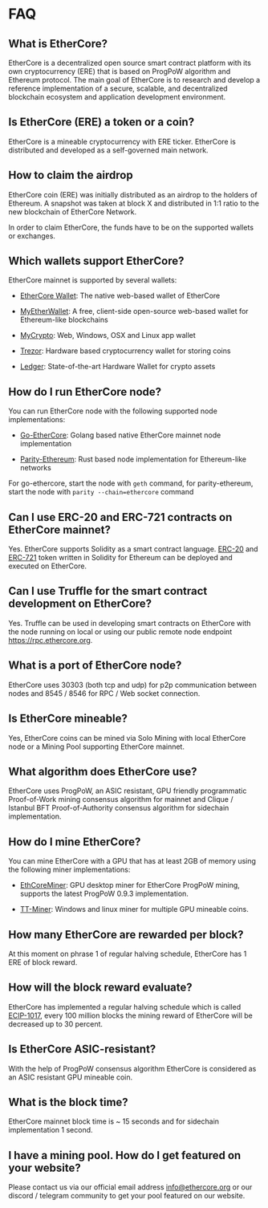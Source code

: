 # FAQ

## What is EtherCore?

EtherCore is a decentralized open source smart contract platform with its own cryptocurrency (ERE) that is based on ProgPoW algorithm and Ethereum protocol. The main goal of EtherCore is to research and develop a reference implementation of a secure, scalable, and decentralized blockchain ecosystem and application development environment.

## Is EtherCore (ERE) a token or a coin?

EtherCore is a mineable cryptocurrency with ERE ticker. EtherCore is distributed and developed as a self-governed main network.

## How to claim the airdrop

EtherCore coin (ERE) was initially distributed as an airdrop to the holders of Ethereum. A snapshot was taken at block X and distributed in 1:1 ratio to the new blockchain of EtherCore Network.

In order to claim EtherCore, the funds have to be on the supported wallets or exchanges.

## Which wallets support EtherCore?

EtherCore mainnet is supported by several wallets:

+ [EtherCore Wallet](https://wallet.ethercore.org): The native web-based wallet of EtherCore

+ [MyEtherWallet](https://myetherwallet.com): A free, client-side open-source web-based wallet for Ethereum-like blockchains

+ [MyCrypto](https://mycrypto.com): Web, Windows, OSX and Linux app wallet

+ [Trezor](https://trezor.io): Hardware based cryptocurrency wallet for storing coins

+ [Ledger](https://ledger.com): State-of-the-art Hardware Wallet for crypto assets

## How do I run EtherCore node?

You can run EtherCore node with the following supported node implementations:

+ [Go-EtherCore](https://github.com/ethercore/go-ethercore/releases/latest): Golang based native EtherCore mainnet node implementation

+ [Parity-Ethereum](https://github.com/paritytech/parity-ethereum/releases/latest): Rust based node implementation for Ethereum-like networks

For go-ethercore, start the node with `geth` command, for parity-ethereum, start the node with `parity --chain=ethercore` command

## Can I use ERC-20 and ERC-721 contracts on EtherCore mainnet?

Yes. EtherCore supports Solidity as a smart contract language. [ERC-20](https://eips.ethereum.org/EIPS/eip-20) and [ERC-721](https://eips.ethereum.org/EIPS/eip-721) token written in Solidity for Ethereum can be deployed and executed on EtherCore.

## Can I use Truffle for the smart contract development on EtherCore?

Yes. Truffle can be used in developing smart contracts on EtherCore with the node running on local or using our public remote node endpoint https://rpc.ethercore.org.

## What is a port of EtherCore node?

EtherCore uses 30303 (both tcp and udp) for p2p communication between nodes and 8545 / 8546 for RPC / Web socket connection.

## Is EtherCore mineable?

Yes, EtherCore coins can be mined via Solo Mining with local EtherCore node or a Mining Pool supporting EtherCore mainnet.

## What algorithm does EtherCore use?

EtherCore uses ProgPoW, an ASIC resistant, GPU friendly programmatic Proof-of-Work mining consensus algorithm for mainnet and Clique / Istanbul BFT Proof-of-Authority consensus algorithm for sidechain implementation.

## How do I mine EtherCore?

You can mine EtherCore with a GPU that has at least 2GB of memory using the following miner implementations:

+ [EthCoreMiner](https://github.com/ethercore/ethcoreminer/releases/latest): GPU desktop miner for EtherCore ProgPoW mining, supports the latest ProgPoW 0.9.3 implementation.

+ [TT-Miner](https://bitcointalk.org/index.php?topic=5025783.0): Windows and linux miner for multiple GPU mineable coins.

## How many EtherCore are rewarded per block?

At this moment on phrase 1 of regular halving schedule, EtherCore has 1 ERE of block reward.

## How will the block reward evaluate?

EtherCore has implemented a regular halving schedule which is called [ECIP-1017](https://github.com/ethereumproject/ECIPs/blob/master/ECIPs/ECIP-1017.md), every 100 million blocks the mining reward of EtherCore will be decreased up to 30 percent.

## Is EtherCore ASIC-resistant?

With the help of ProgPoW consensus algorithm EtherCore is considered as an ASIC resistant GPU mineable coin.

## What is the block time?

EtherCore mainnet block time is ~ 15 seconds and for sidechain implementation 1 second.

## I have a mining pool. How do I get featured on your website?

Please contact us via our official email address [info@ethercore.org](mailto:info@ethercore.org) or our discord / telegram community to get your pool featured on our website.
